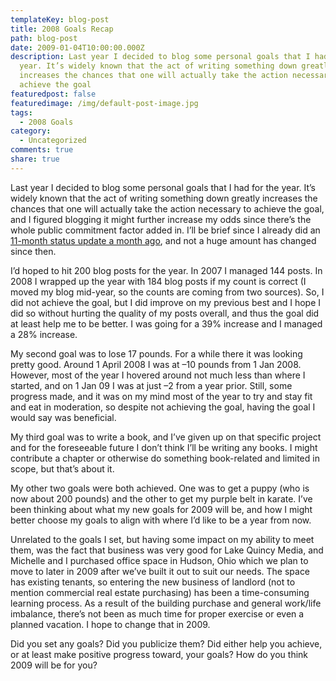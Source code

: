 ```yaml
---
templateKey: blog-post
title: 2008 Goals Recap
path: blog-post
date: 2009-01-04T10:00:00.000Z
description: Last year I decided to blog some personal goals that I had for the
  year. It’s widely known that the act of writing something down greatly
  increases the chances that one will actually take the action necessary to
  achieve the goal
featuredpost: false
featuredimage: /img/default-post-image.jpg
tags:
  - 2008 Goals
category:
  - Uncategorized
comments: true
share: true
---
```

Last year I decided to blog some personal goals that I had for the year. It’s widely known that the act of writing something down greatly increases the chances that one will actually take the action necessary to achieve the goal, and I figured blogging it might further increase my odds since there’s the whole public commitment factor added in. I’ll be brief since I already did an [11-month status update a month ago](/personal-goals-2008-update), and not a huge amount has changed since then.

I’d hoped to hit 200 blog posts for the year. In 2007 I managed 144 posts. In 2008 I wrapped up the year with 184 blog posts if my count is correct (I moved my blog mid-year, so the counts are coming from two sources). So, I did not achieve the goal, but I did improve on my previous best and I hope I did so without hurting the quality of my posts overall, and thus the goal did at least help me to be better. I was going for a 39% increase and I managed a 28% increase.

My second goal was to lose 17 pounds. For a while there it was looking pretty good. Around 1 April 2008 I was at –10 pounds from 1 Jan 2008. However, most of the year I hovered around not much less than where I started, and on 1 Jan 09 I was at just –2 from a year prior. Still, some progress made, and it was on my mind most of the year to try and stay fit and eat in moderation, so despite not achieving the goal, having the goal I would say was beneficial.

My third goal was to write a book, and I’ve given up on that specific project and for the foreseeable future I don’t think I’ll be writing any books. I might contribute a chapter or otherwise do something book-related and limited in scope, but that’s about it.

My other two goals were both achieved. One was to get a puppy (who is now about 200 pounds) and the other to get my purple belt in karate. I’ve been thinking about what my new goals for 2009 will be, and how I might better choose my goals to align with where I’d like to be a year from now.

Unrelated to the goals I set, but having some impact on my ability to meet them, was the fact that business was very good for Lake Quincy Media, and Michelle and I purchased office space in Hudson, Ohio which we plan to move to later in 2009 after we’ve built it out to suit our needs. The space has existing tenants, so entering the new business of landlord (not to mention commercial real estate purchasing) has been a time-consuming learning process. As a result of the building purchase and general work/life imbalance, there’s not been as much time for proper exercise or even a planned vacation. I hope to change that in 2009.

Did you set any goals? Did you publicize them? Did either help you achieve, or at least make positive progress toward, your goals? How do you think 2009 will be for you?